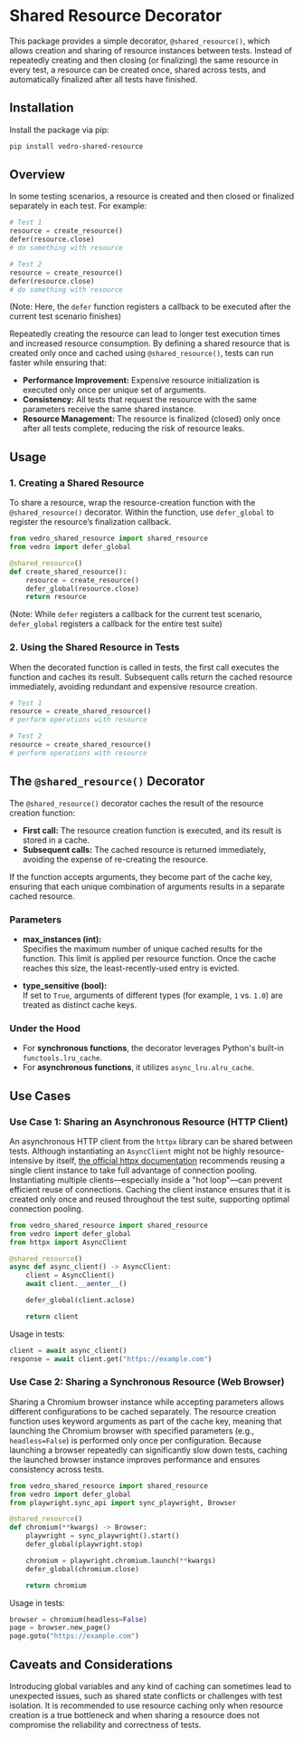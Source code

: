 # Shared Resource Decorator

This package provides a simple decorator, `@shared_resource()`, which allows creation and sharing of resource instances between tests. Instead of repeatedly creating and then closing (or finalizing) the same resource in every test, a resource can be created once, shared across tests, and automatically finalized after all tests have finished.

## Installation

Install the package via pip:

```bash
pip install vedro-shared-resource
```

## Overview

In some testing scenarios, a resource is created and then closed or finalized separately in each test. For example:

```python
# Test 1
resource = create_resource()
defer(resource.close)
# do something with resource

# Test 2
resource = create_resource()
defer(resource.close)
# do something with resource
```

(Note: Here, the `defer` function registers a callback to be executed after the current test scenario finishes)

Repeatedly creating the resource can lead to longer test execution times and increased resource consumption. By defining a shared resource that is created only once and cached using `@shared_resource()`, tests can run faster while ensuring that:
- **Performance Improvement:** Expensive resource initialization is executed only once per unique set of arguments.
- **Consistency:** All tests that request the resource with the same parameters receive the same shared instance.
- **Resource Management:** The resource is finalized (closed) only once after all tests complete, reducing the risk of resource leaks.

## Usage

### 1. Creating a Shared Resource

To share a resource, wrap the resource-creation function with the `@shared_resource()` decorator. Within the function, use `defer_global` to register the resource’s finalization callback.

```python
from vedro_shared_resource import shared_resource
from vedro import defer_global

@shared_resource()
def create_shared_resource():
    resource = create_resource()
    defer_global(resource.close)
    return resource
```

(Note: While `defer` registers a callback for the current test scenario, `defer_global` registers a callback for the entire test suite)

### 2. Using the Shared Resource in Tests

When the decorated function is called in tests, the first call executes the function and caches its result. Subsequent calls return the cached resource immediately, avoiding redundant and expensive resource creation.

```python
# Test 1
resource = create_shared_resource()
# perform operations with resource

# Test 2
resource = create_shared_resource()
# perform operations with resource
```

## The `@shared_resource()` Decorator

The `@shared_resource()` decorator caches the result of the resource creation function:

- **First call:** The resource creation function is executed, and its result is stored in a cache.
- **Subsequent calls:** The cached resource is returned immediately, avoiding the expense of re-creating the resource.

If the function accepts arguments, they become part of the cache key, ensuring that each unique combination of arguments results in a separate cached resource.

### Parameters

- **max_instances (int):**  
  Specifies the maximum number of unique cached results for the function. This limit is applied per resource function. Once the cache reaches this size, the least-recently-used entry is evicted.

- **type_sensitive (bool):**  
  If set to `True`, arguments of different types (for example, `1` vs. `1.0`) are treated as distinct cache keys.

### Under the Hood

- For **synchronous functions**, the decorator leverages Python's built-in `functools.lru_cache`.
- For **asynchronous functions**, it utilizes `async_lru.alru_cache`.

## Use Cases

### Use Case 1: Sharing an Asynchronous Resource (HTTP Client)

An asynchronous HTTP client from the `httpx` library can be shared between tests. Although instantiating an `AsyncClient` might not be highly resource-intensive by itself, [the official httpx documentation](https://www.python-httpx.org/async/#opening-and-closing-clients) recommends reusing a single client instance to take full advantage of connection pooling. Instantiating multiple clients—especially inside a "hot loop"—can prevent efficient reuse of connections. Caching the client instance ensures that it is created only once and reused throughout the test suite, supporting optimal connection pooling.

```python
from vedro_shared_resource import shared_resource
from vedro import defer_global
from httpx import AsyncClient

@shared_resource()
async def async_client() -> AsyncClient:
    client = AsyncClient()
    await client.__aenter__()

    defer_global(client.aclose)

    return client
```

Usage in tests:

```python
client = await async_client()
response = await client.get("https://example.com")
```

### Use Case 2: Sharing a Synchronous Resource (Web Browser)

Sharing a Chromium browser instance while accepting parameters allows different configurations to be cached separately. The resource creation function uses keyword arguments as part of the cache key, meaning that launching the Chromium browser with specified parameters (e.g., `headless=False`) is performed only once per configuration. Because launching a browser repeatedly can significantly slow down tests, caching the launched browser instance improves performance and ensures consistency across tests.

```python
from vedro_shared_resource import shared_resource
from vedro import defer_global
from playwright.sync_api import sync_playwright, Browser

@shared_resource()
def chromium(**kwargs) -> Browser:
    playwright = sync_playwright().start()
    defer_global(playwright.stop)

    chromium = playwright.chromium.launch(**kwargs)
    defer_global(chromium.close)

    return chromium
```

Usage in tests:

```python
browser = chromium(headless=False)
page = browser.new_page()
page.goto("https://example.com")
```

## Caveats and Considerations

Introducing global variables and any kind of caching can sometimes lead to unexpected issues, such as shared state conflicts or challenges with test isolation. It is recommended to use resource caching only when resource creation is a true bottleneck and when sharing a resource does not compromise the reliability and correctness of tests.
